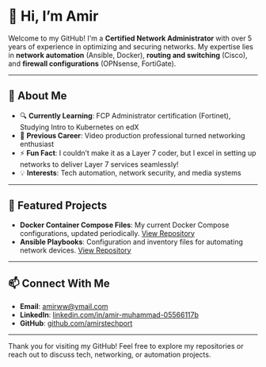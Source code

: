 # 👋 Hi, I’m Amir

Welcome to my GitHub! I'm a **Certified Network Administrator** with over 5 years of experience in optimizing and securing networks. My expertise lies in **network automation** (Ansible, Docker), **routing and switching** (Cisco), and **firewall configurations** (OPNsense, FortiGate).

---

## 🌟 About Me
- 🔍 **Currently Learning**: FCP Administrator certification (Fortinet), Studying Intro to Kubernetes on edX
- 🎥 **Previous Career**: Video production professional turned networking enthusiast
- ⚡ **Fun Fact**: I couldn’t make it as a Layer 7 coder, but I excel in setting up networks to deliver Layer 7 services seamlessly!
- 💡 **Interests**: Tech automation, network security, and media systems

---

## 📂 Featured Projects
- **Docker Container Compose Files**: My current Docker Compose configurations, updated periodically. [View Repository](https://github.com/amirstechport/amirstechport/tree/main/Docker/Docker%20Container%20Compose%20YAML)
- **Ansible Playbooks**: Configuration and inventory files for automating network devices. [View Repository](https://github.com/amirstechport/amirstechport/tree/main/Ansible)

---

## 📫 Connect With Me
- **Email**: [amirww@ymail.com](mailto:amirww@ymail.com)
- **LinkedIn**: [linkedin.com/in/amir-muhammad-05566117b](https://www.linkedin.com/in/amir-muhammad-05566117b)
- **GitHub**: [github.com/amirstechport](https://github.com/amirstechport)

---

Thank you for visiting my GitHub! Feel free to explore my repositories or reach out to discuss tech, networking, or automation projects.
